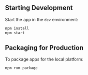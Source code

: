 ## Starting Development

Start the app in the `dev` environment:

```bash
npm install
npm start
```

## Packaging for Production

To package apps for the local platform:

```bash
npm run package
```
